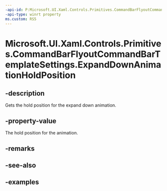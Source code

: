 ```yaml
---
-api-id: P:Microsoft.UI.Xaml.Controls.Primitives.CommandBarFlyoutCommandBarTemplateSettings.ExpandDownAnimationHoldPosition
-api-type: winrt property
ms.custom: RS5
---
```

<!-- Property syntax.
public double ExpandDownAnimationHoldPosition { get; }
-->

# Microsoft.UI.Xaml.Controls.Primitives.CommandBarFlyoutCommandBarTemplateSettings.ExpandDownAnimationHoldPosition


## -description

Gets the hold position for the expand down animation.


## -property-value

The hold position for the animation.


## -remarks


## -see-also


## -examples


